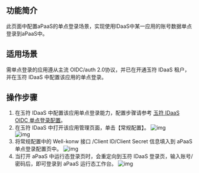 ## 功能简介
此页面中配置aPaaS的单点登录场景，实现使用IDaaS中某一应用的账号数据单点登录到aPaaS中。

## 适用场景
需单点登录的应用遵从主流 OIDC/auth 2.0协议，并已在开通玉符 IDaaS 租户，并在玉符 IDaaS 中配置该应用的单点登录。



## 操作步骤
1. 在玉符 IDaaS 中配置该应用单点登录能力，配置步骤请参考 [玉符 IDaaS OIDC 单点登录配置](https://wiki.yufuid.com/display/IDAAS/OpenID+Connect)。
2. 在玉符 IDaaS 中打开该应用管理页面，单击【常规配置】。
 ![img](https://main.qcloudimg.com/raw/824a1b0b77814c2d641e99b9117c54b0.png)        
 ![img](https://main.qcloudimg.com/raw/ce72e70a88bc657dacc0a6508c4734f5.png)        
3. 将常规配置中的 Well-konw 接口 /Client ID/Client Secret 信息填入到 aPaaS 单点登录配置页中。
 ![img](https://main.qcloudimg.com/raw/66c21abed3a208ee1415456f93025059.png)        
4. 当打开 aPaaS 中运行态登录页时，会重定向到玉符 IDaaS 登录页，输入账号/密码后，即可登录到 aPaaS 运行态工作台。                 ![img](https://main.qcloudimg.com/raw/304918a1af23ef1a68587ce74d80dc97.png)        

